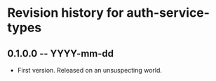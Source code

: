 # Revision history for auth-service-types

## 0.1.0.0  -- YYYY-mm-dd

* First version. Released on an unsuspecting world.

